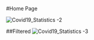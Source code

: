 #Home Page 

![Covid19_Statistics -2](https://user-images.githubusercontent.com/78107312/143689445-f5ecb2d5-46a7-4599-b6dd-df37885985a8.png)

##Filtered
![Covid19_Statistics -3](https://user-images.githubusercontent.com/78107312/143689360-6b7a4262-ffce-4b9a-bc68-018b026b594d.png)
